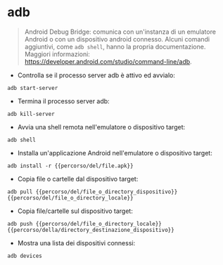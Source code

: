 # adb

> Android Debug Bridge: comunica con un'instanza di un emulatore Android o con un dispositivo android connesso.
> Alcuni comandi aggiuntivi, come `adb shell`, hanno la propria documentazione.
> Maggiori informazioni: <https://developer.android.com/studio/command-line/adb>.

- Controlla se il processo server adb è attivo ed avvialo:

`adb start-server`

- Termina il processo server adb:

`adb kill-server`

- Avvia una shell remota nell'emulatore o dispositivo target:

`adb shell`

- Installa un'applicazione Android nell'emulatore o dispositivo target:

`adb install -r {{percorso/del/file.apk}}`

- Copia file o cartelle dal dispositivo target:

`adb pull {{percorso/del/file_o_directory_dispositivo}} {{percorso/del/file_o_directory_locale}}`

- Copia file/cartelle sul dispositivo target:

`adb push {{percorso/del/file_o_directory_locale}} {{percorso/della/directory_destinazione_dispositivo}}`

- Mostra una lista dei dispositivi connessi:

`adb devices`
